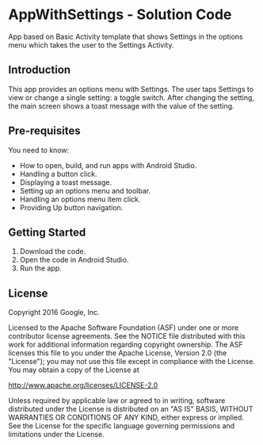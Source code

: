 AppWithSettings - Solution Code
===============================

App based on Basic Activity template that shows Settings in the options menu
which takes the user to the Settings Activity.

Introduction
------------

This app provides an options menu with Settings. The user taps Settings to
view or change a single setting: a toggle switch. After changing the setting,
the main screen shows a toast message with the value of the setting.

Pre-requisites
--------------

You need to know:
- How to open, build, and run apps with Android Studio.
- Handling a button click.
- Displaying a toast message.
- Setting up an options menu and toolbar.
- Handling an options menu item click.
- Providing Up button navigation.


Getting Started
---------------

1. Download the code.
2. Open the code in Android Studio.
3. Run the app.


License
-------

Copyright 2016 Google, Inc.

Licensed to the Apache Software Foundation (ASF) under one or more contributor
license agreements.  See the NOTICE file distributed with this work for
additional information regarding copyright ownership.  The ASF licenses this
file to you under the Apache License, Version 2.0 (the "License"); you may not
use this file except in compliance with the License.  You may obtain a copy of
the License at

  http://www.apache.org/licenses/LICENSE-2.0

Unless required by applicable law or agreed to in writing, software
distributed under the License is distributed on an "AS IS" BASIS, WITHOUT
WARRANTIES OR CONDITIONS OF ANY KIND, either express or implied.  See the
License for the specific language governing permissions and limitations under
the License.
